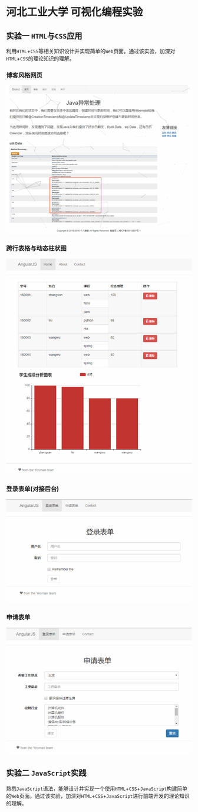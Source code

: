 # 河北工业大学 可视化编程实验

## 实验一 `HTML`与`CSS`应用

利用`HTML`+`CSS`等相关知识设计并实现简单的`Web`页面。通过该实验，加深对`HTML`+`CSS`的理论知识的理解。

### 博客风格网页

![博客风格网页](html-css-apply/layout/assets/effect.png)

### 跨行表格与动态柱状图

![跨行表格与动态柱状图](html-css-apply/table/assets/effect.png)

### 登录表单(对接后台)

![登录表单](html-css-apply/form/assets/login-effect.png)

### 申请表单

![申请表单](html-css-apply/form/assets/apply-effect.png)

## 实验二 `JavaScript`实践

熟悉`JavaScript`语法，能够设计并实现一个使用`HTML`+`CSS`+`JavaScript`构建简单的`Web`页面。通过该实验，加深对`HTML`+`CSS`+`JavaScript`进行前端开发的理论知识的理解。
